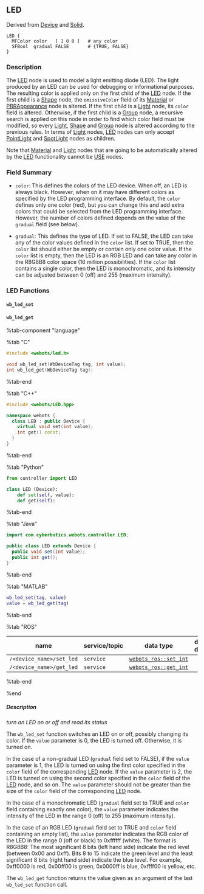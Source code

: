 ## LED

Derived from [Device](device.md) and [Solid](solid.md).

```
LED {
  MFColor color   [ 1 0 0 ]   # any color
  SFBool  gradual FALSE       # {TRUE, FALSE}
}
```

### Description

The [LED](#led) node is used to model a light emitting diode (LED).
The light produced by an LED can be used for debugging or informational purposes.
The resulting color is applied only on the first child of the [LED](#led) node.
If the first child is a [Shape](shape.md) node, the `emissiveColor` field of its [Material](material.md) or [PBRAppearance](pbrappearance.md) node is altered.
If the first child is a [Light](light.md) node, its `color` field is altered.
Otherwise, if the first child is a [Group](group.md) node, a recursive search is applied on this node in order to find which color field must be modified, so every [Light](light.md), [Shape](shape.md) and [Group](group.md) node is altered according to the previous rules.
In terms of [Light](light.md) nodes, [LED](#led) nodes can only accept [PointLight](pointlight.md) and [SpotLight](spotlight.md) nodes as children.

Note that [Material](material.md) and [Light](light.md) nodes that are going to be automatically altered by the [LED](#led) functionality cannot be [USE](def-and-use.md) nodes.

### Field Summary

- `color`: This defines the colors of the LED device.
When off, an LED is always black.
However, when on it may have different colors as specified by the LED programming interface.
By default, the `color` defines only one color (red), but you can change this and add extra colors that could be selected from the LED programming interface.
However, the number of colors defined depends on the value of the `gradual` field (see below).

- `gradual`: This defines the type of LED.
If set to FALSE, the LED can take any of the color values defined in the `color` list.
If set to TRUE, then the `color` list should either be empty or contain only one color value.
If the `color` list is empty, then the LED is an RGB LED and can take any color in the R8G8B8 color space (16 million possibilities).
If the `color` list contains a single color, then the LED is monochromatic, and its intensity can be adjusted between 0 (off) and 255 (maximum intensity).

### LED Functions

#### `wb_led_set`
#### `wb_led_get`

%tab-component "language"

%tab "C"

```c
#include <webots/led.h>

void wb_led_set(WbDeviceTag tag, int value);
int wb_led_get(WbDeviceTag tag);
```

%tab-end

%tab "C++"

```cpp
#include <webots/LED.hpp>

namespace webots {
  class LED : public Device {
    virtual void set(int value);
    int get() const;
  }
}
```

%tab-end

%tab "Python"

```python
from controller import LED

class LED (Device):
    def set(self, value):
    def get(self):
```

%tab-end

%tab "Java"

```java
import com.cyberbotics.webots.controller.LED;

public class LED extends Device {
  public void set(int value);
  public int get();
}
```

%tab-end

%tab "MATLAB"

```MATLAB
wb_led_set(tag, value)
value = wb_led_get(tag)
```

%tab-end

%tab "ROS"

| name | service/topic | data type | data type definition |
| --- | --- | --- | --- |
| `/<device_name>/set_led` | `service` | [`webots_ros::set_int`](ros-api.md#common-services) |
| `/<device_name>/get_led` | `service` | [`webots_ros::get_int`](ros-api.md#common-services) |

%tab-end

%end

##### Description

*turn an LED on or off and read its status*

The `wb_led_set` function switches an LED on or off, possibly changing its color.
If the `value` parameter is 0, the LED is turned off.
Otherwise, it is turned on.

In the case of a non-gradual LED (`gradual` field set to FALSE), if the `value` parameter is 1, the LED is turned on using the first color specified in the `color` field of the corresponding [LED](#led) node.
If the `value` parameter is 2, the LED is turned on using the second color specified in the `color` field of the [LED](#led) node, and so on.
The `value` parameter should not be greater than the size of the `color` field of the corresponding [LED](#led) node.

In the case of a monochromatic LED (`gradual` field set to TRUE and `color` field containing exactly one color), the `value` parameter indicates the intensity of the LED in the range 0 (off) to 255 (maximum intensity).

In the case of an RGB LED (`gradual` field set to TRUE and `color` field containing an empty list), the `value` parameter indicates the RGB color of the LED in the range 0 (off or black) to 0xffffff (white).
The format is R8G8B8: The most significant 8 bits (left hand side) indicate the red level (between 0x00 and 0xff).
Bits 8 to 15 indicate the green level and the least significant 8 bits (right hand side) indicate the blue level.
For example, 0xff0000 is red, 0x00ff00 is green, 0x0000ff is blue, 0xffff00 is yellow, etc.

The `wb_led_get` function returns the value given as an argument of the last `wb_led_set` function call.
